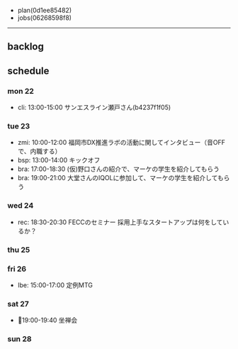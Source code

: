 
- plan(0d1ee85482)
- jobs(06268598f8)
---

## backlog

## schedule
### mon 22
- cli: 13:00-15:00 サンエスライン瀬戸さん(b4237f1f05)
### tue 23
- zmi: 10:00-12:00 福岡市DX推進ラボの活動に関してインタビュー（音OFFで、内職する）
- bsp: 13:00-14:00 キックオフ
- bra: 17:00-18:30 (仮)野口さんの紹介で、マーケの学生を紹介してもらう
- bra: 19:00-21:00 大堂さんのIQOLに参加して、マーケの学生を紹介してもらう
### wed 24
- rec: 18:30-20:30 FECCのセミナー 採用上手なスタートアップは何をしているか？
### thu 25

### fri 26
- lbe: 15:00-17:00 定例MTG
### sat 27
- 📌19:00-19:40 坐禅会

### sun 28




